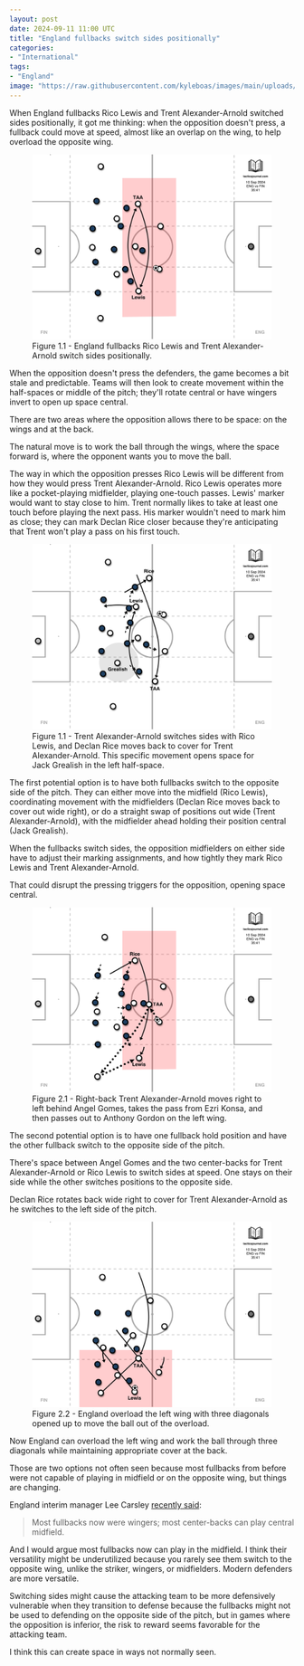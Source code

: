 ```yaml
---
layout: post
date: 2024-09-11 11:00 UTC
title: "England fullbacks switch sides positionally" 
categories:
- "International"
tags:
- "England"
image: "https://raw.githubusercontent.com/kyleboas/images/main/uploads/2024/09/10/Image-10Sep2024_23:10:41.png"
---
```


When England fullbacks Rico Lewis and Trent Alexander-Arnold switched sides positionally, it got me thinking: when the opposition doesn't press, a fullback could move at speed, almost like an overlap on the wing, to help overload the opposite wing.

<!---more--->

<figure>
    <img src="https://raw.githubusercontent.com/kyleboas/images/main/uploads/2024/09/10/Image-10Sep2024_23:10:37.png">
    <figcaption>Figure 1.1 - England fullbacks Rico Lewis and Trent Alexander-Arnold switch sides positionally.</figcaption>
</figure>

When the opposition doesn't press the defenders, the game becomes a bit stale and predictable. Teams will then look to create movement within the half-spaces or middle of the pitch; they'll rotate central or have wingers invert to open up space central.

There are two areas where the opposition allows there to be space: on the wings and at the back. 

The natural move is to work the ball through the wings, where the space forward is, where the opponent wants you to move the ball. 

The way in which the opposition presses Rico Lewis will be different from how they would press Trent Alexander-Arnold. Rico Lewis operates more like a pocket-playing midfielder, playing one-touch passes. Lewis' marker would want to stay close to him. Trent normally likes to take at least one touch before playing the next pass. His marker wouldn't need to mark him as close; they can mark Declan Rice closer because they're anticipating that Trent won't play a pass on his first touch.

<figure>
    <img src="https://raw.githubusercontent.com/kyleboas/images/main/uploads/2024/09/11/Image-11Sep2024_00:01:22.png">
    <figcaption>Figure 1.1 - Trent Alexander-Arnold switches sides with Rico Lewis, and Declan Rice moves back to cover for Trent Alexander-Arnold. This specific movement opens space for Jack Grealish in the left half-space.</figcaption>
</figure>

The first potential option is to have both fullbacks switch to the opposite side of the pitch. They can either move into the midfield (Rico Lewis), coordinating movement with the midfielders (Declan Rice moves back to cover out wide right), or do a straight swap of positions out wide (Trent Alexander-Arnold), with the midfielder ahead holding their position central (Jack Grealish).

When the fullbacks switch sides, the opposition midfielders on either side have to adjust their marking assignments, and how tightly they mark Rico Lewis and Trent Alexander-Arnold.

That could disrupt the pressing triggers for the opposition, opening space central.

<figure>
    <img src="https://raw.githubusercontent.com/kyleboas/images/main/uploads/2024/09/10/Image-10Sep2024_23:10:39.png">
    <figcaption>Figure 2.1 - Right-back Trent Alexander-Arnold moves right to left behind Angel Gomes, takes the pass from Ezri Konsa, and then passes out to Anthony Gordon on the left wing.</figcaption>
</figure>

The second potential option is to have one fullback hold position and have the other fullback switch to the opposite side of the pitch.

There's space between Angel Gomes and the two center-backs for Trent Alexander-Arnold or Rico Lewis to switch sides at speed. One stays on their side while the other switches positions to the opposite side. 

Declan Rice rotates back wide right to cover for Trent Alexander-Arnold as he switches to the left side of the pitch. 


<figure>
    <img src="https://raw.githubusercontent.com/kyleboas/images/main/uploads/2024/09/11/Image-11Sep2024_00:11:36.png">
    <figcaption>Figure 2.2 - England overload the left wing with three diagonals opened up to move the ball out of the overload.</figcaption>
</figure>

Now England can overload the left wing and work the ball through three diagonals while maintaining appropriate cover at the back.

Those are two options not often seen because most fullbacks from before were not capable of playing in midfield or on the opposite wing, but things are changing.

England interim manager Lee Carsley [recently said](https://x.com/migueldelaney/status/1833139273836396859?s=46&t=EwWKBMyY400eGGXYwoRkiw):

> Most fullbacks now were wingers; most center-backs can play central midfield.

And I would argue most fullbacks now can play in the midfield. I think their versatility might be underutilized because you rarely see them switch to the opposite wing, unlike the striker, wingers, or midfielders. Modern defenders are more versatile.

Switching sides might cause the attacking team to be more defensively vulnerable when they transition to defense because the fullbacks might not be used to defending on the opposite side of the pitch, but in games where the opposition is inferior, the risk to reward seems favorable for the attacking team. 

I think this can create space in ways not normally seen. 